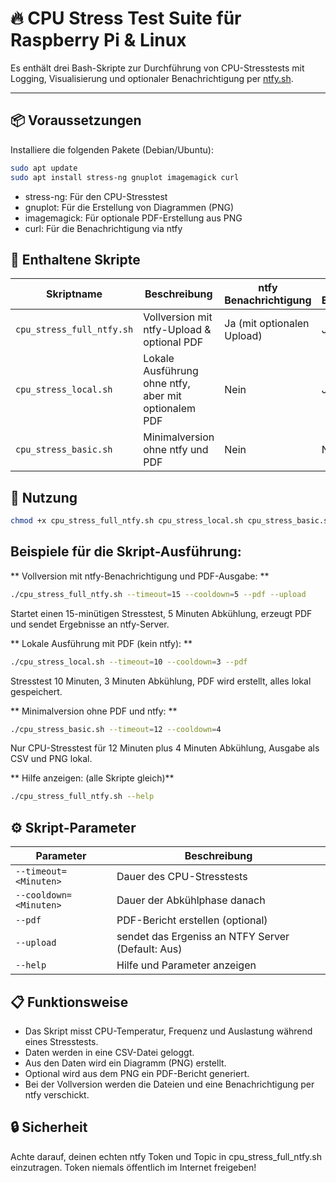 # 🔥 CPU Stress Test Suite für Raspberry Pi & Linux

Es enthält drei Bash-Skripte zur Durchführung von CPU-Stresstests mit Logging, Visualisierung und optionaler Benachrichtigung per [ntfy.sh](https://ntfy.sh).

---

## 📦 Voraussetzungen

Installiere die folgenden Pakete (Debian/Ubuntu):

```bash
sudo apt update
sudo apt install stress-ng gnuplot imagemagick curl
```
- stress-ng: Für den CPU-Stresstest
- gnuplot: Für die Erstellung von Diagrammen (PNG)
- imagemagick: Für optionale PDF-Erstellung aus PNG
- curl: Für die Benachrichtigung via ntfy

## 📂 Enthaltene Skripte

| Skriptname                | Beschreibung                                         | ntfy Benachrichtigung      | PDF Erstellung | Kommentar                      |
| ------------------------- | ---------------------------------------------------- | -------------------------- | -------------- | ------------------------------ |
| `cpu_stress_full_ntfy.sh` | Vollversion mit ntfy-Upload & optional PDF           | Ja (mit optionalen Upload) | Ja             | Nutzt ntfy zum Upload          |
| `cpu_stress_local.sh`     | Lokale Ausführung ohne ntfy, aber mit optionalem PDF | Nein                       | Ja             | Nur lokale Ausgabe             |
| `cpu_stress_basic.sh`     | Minimalversion ohne ntfy und PDF                     | Nein                       | Nein           | Nur CSV & PNG lokal, keine PDF |


## 🚀 Nutzung

```bash
chmod +x cpu_stress_full_ntfy.sh cpu_stress_local.sh cpu_stress_basic.sh
```

## Beispiele für die Skript-Ausführung:
** Vollversion mit ntfy-Benachrichtigung und PDF-Ausgabe: **
```bash
./cpu_stress_full_ntfy.sh --timeout=15 --cooldown=5 --pdf --upload
```
Startet einen 15-minütigen Stresstest, 5 Minuten Abkühlung, erzeugt PDF und sendet Ergebnisse an ntfy-Server.

** Lokale Ausführung mit PDF (kein ntfy): **
```bash
./cpu_stress_local.sh --timeout=10 --cooldown=3 --pdf
```
Stresstest 10 Minuten, 3 Minuten Abkühlung, PDF wird erstellt, alles lokal gespeichert.


** Minimalversion ohne PDF und ntfy: **

```bash
./cpu_stress_basic.sh --timeout=12 --cooldown=4
```
Nur CPU-Stresstest für 12 Minuten plus 4 Minuten Abkühlung, Ausgabe als CSV und PNG lokal.

** Hilfe anzeigen:  (alle Skripte gleich)**

```bash
./cpu_stress_full_ntfy.sh --help
```

## ⚙️ Skript-Parameter


| Parameter              | Beschreibung                                      |
| ---------------------- | ------------------------------------------------- |
| `--timeout=<Minuten>`  | Dauer des CPU-Stresstests                         |
| `--cooldown=<Minuten>` | Dauer der Abkühlphase danach                      |
| `--pdf`                | PDF-Bericht erstellen (optional)                  |
| `--upload`             | sendet das Ergeniss an NTFY Server (Default: Aus) |
| `--help`               | Hilfe und Parameter anzeigen                      |

## 📋 Funktionsweise
- Das Skript misst CPU-Temperatur, Frequenz und Auslastung während eines Stresstests.
- Daten werden in eine CSV-Datei geloggt.
- Aus den Daten wird ein Diagramm (PNG) erstellt.
- Optional wird aus dem PNG ein PDF-Bericht generiert.
- Bei der Vollversion werden die Dateien und eine Benachrichtigung per ntfy verschickt.

## 🔒 Sicherheit
Achte darauf, deinen echten ntfy Token und Topic in cpu_stress_full_ntfy.sh einzutragen.
Token niemals öffentlich im Internet freigeben!
